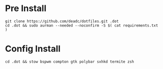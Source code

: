 # Pre Install


    git clone https://github.com/deadc/dotfiles.git .dot
    cd .dot && sudo aurman --needed --noconfirm -S $( cat requirements.txt )

# Config Install

    cd .dot && stow bspwm compton gtk polybar sxhkd termite zsh
